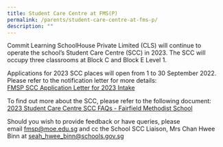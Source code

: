 ```yaml
---
title: Student Care Centre at FMS(P)
permalink: /parents/student-care-centre-at-fms-p/
description: ""
---
```

<p>Commit Learning SchoolHouse Private Limited (CLS) will continue to operate the school&rsquo;s Student Care Centre (SCC) in 2023. The SCC will occupy three classrooms at Block C and Block E Level 1.</p>
<p>Applications for 2023 SCC places will open from 1 to 30 September 2022. Please refer to the notification letter for more details:<br /><a href="/files/FMSP%20SCC%20Application%20Letter%20for%202023%20Intake.pdf" target="">FMSP SCC Application Letter for 2023 Intake</a></p>
<p>To find out more about the SCC, please refer to the following document:<br /><a href="/files/2023%20Student%20Care%20Centre%20SCC%20FAQs%20-%20Fairfield%20Methodist%20School.pdf" target="">2023 Student Care Centre SCC FAQs - Fairfield Methodist School</a></p>
<p>Should you wish to provide feedback or have queries, please email&nbsp;<a href="mailto:fmsp@moe.edu.sg" target="">fmsp@moe.edu.sg</a>&nbsp;and cc the School SCC Liaison, Mrs Chan Hwee Binn at&nbsp;<a href="mailto:seah_hwee_binn@schools.gov.sg" target="">seah_hwee_binn@schools.gov.sg</a></p>